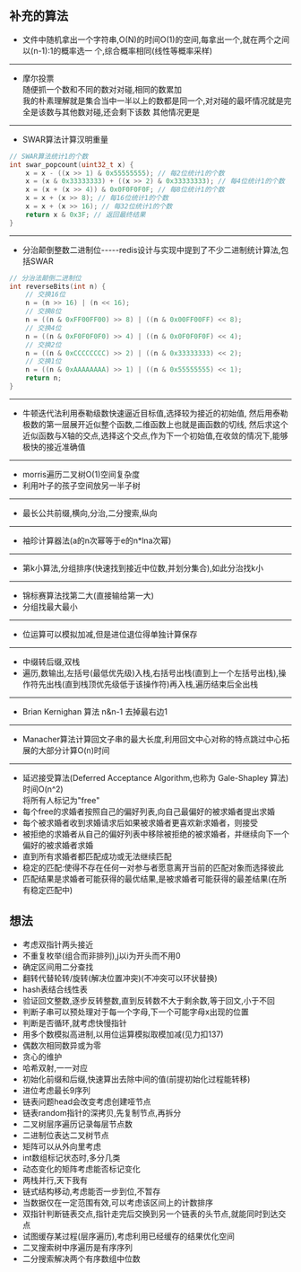 ## 补充的算法

- 文件中随机拿出一个字符串,O(N)的时间O(1)的空间,每拿出一个,就在两个之间以(n-1):1的概率选一
个,综合概率相同(线性等概率采样)

---

- 摩尔投票  
随便抓一个数和不同的数对对碰,相同的数累加  
我的朴素理解就是集合当中一半以上的数都是同一个,对对碰的最坏情况就是完全是该数与其他数对碰,还会剩下该数 其他情况更是  

---

- SWAR算法计算汉明重量

```C
// SWAR算法统计1的个数
int swar_popcount(uint32_t x) {
    x = x - ((x >> 1) & 0x55555555); // 每2位统计1的个数
    x = (x & 0x33333333) + ((x >> 2) & 0x33333333); // 每4位统计1的个数
    x = (x + (x >> 4)) & 0x0F0F0F0F; // 每8位统计1的个数
    x = x + (x >> 8); // 每16位统计1的个数
    x = x + (x >> 16); // 每32位统计1的个数
    return x & 0x3F; // 返回最终结果
}
```

---

- 分治颠倒整数二进制位-----redis设计与实现中提到了不少二进制统计算法,包括SWAR

```C
// 分治法颠倒二进制位
int reverseBits(int n) {
    // 交换16位
    n = (n >> 16) | (n << 16);
    // 交换8位
    n = ((n & 0xFF00FF00) >> 8) | ((n & 0x00FF00FF) << 8);
    // 交换4位
    n = ((n & 0xF0F0F0F0) >> 4) | ((n & 0x0F0F0F0F) << 4);
    // 交换2位
    n = ((n & 0xCCCCCCCC) >> 2) | ((n & 0x33333333) << 2);
    // 交换1位
    n = ((n & 0xAAAAAAAA) >> 1) | ((n & 0x55555555) << 1);
    return n;
}
```

---

- 牛顿迭代法利用泰勒级数快速逼近目标值,选择较为接近的初始值, 然后用泰勒极数的第一层展开近似整个函数,二维函数上也就是画函数的切线, 然后求这个近似函数与X轴的交点,选择这个交点,作为下一个初始值,在收敛的情况下,能够极快的接近准确值

---

- morris遍历二叉树O(1)空间复杂度
- 利用叶子的孩子空间放另一半子树

---

- 最长公共前缀,横向,分治,二分搜索,纵向

---

- 袖珍计算器法(a的n次幂等于e的n*lna次幂)

---

- 第k小算法,分组排序(快速找到接近中位数,并划分集合),如此分治找k小

---

- 锦标赛算法找第二大(直接输给第一大)
- 分组找最大最小

---

- 位运算可以模拟加减,但是进位退位得单独计算保存

---

- 中缀转后缀,双栈
- 遍历,数输出,左括号(最低优先级)入栈,右括号出栈(直到上一个左括号出栈),操作符先出栈(直到栈顶优先级低于该操作符)再入栈,遍历结束后全出栈

---

- Brian Kernighan 算法 n&n-1 去掉最右边1

---

- Manacher算法计算回文子串的最大长度,利用回文中心对称的特点跳过中心拓展的大部分计算O(n)时间

---

- 延迟接受算法(Deferred Acceptance Algorithm,也称为 Gale-Shapley 算法)时间O(n^2)  
将所有人标记为"free"  
- 每个free的求婚者按照自己的偏好列表,向自己最偏好的被求婚者提出求婚  
- 每个被求婚者收到求婚请求后如果被求婚者更喜欢新求婚者，则接受  
- 被拒绝的求婚者从自己的偏好列表中移除被拒绝的被求婚者，并继续向下一个偏好的被求婚者求婚  
- 直到所有求婚者都匹配成功或无法继续匹配  
- 稳定的匹配:使得不存在任何一对参与者愿意离开当前的匹配对象而选择彼此  
- 匹配结果是求婚者可能获得的最优结果,是被求婚者可能获得的最差结果(在所有稳定匹配中)


## 想法

- 考虑双指针两头接近
- 不重复枚举(组合而非排列),j以i为开头而不用0
- 确定区间用二分查找
- 翻转代替轮转/旋转(解决位置冲突)(不冲突可以环状替换)
- hash表结合线性表
- 验证回文整数,逐步反转整数,直到反转数不大于剩余数,等于回文,小于不回
- 判断子串可以预处理对于每一个字母,下一个可能字母x出现的位置
- 判断是否循环,就考虑快慢指针
- 用多个数模拟高进制,以用位运算模拟取模加减(见力扣137)
- 偶数次相同数异或为零
- 贪心的维护
- 哈希双射,一一对应
- 初始化前缀和后缀,快速算出去除中间的值(前提初始化过程能转移)
- 进位考虑最长9序列
- 链表问题head会改变考虑创建哑节点
- 链表random指针的深拷贝,先复制节点,再拆分
- 二叉树层序遍历记录每层节点数
- 二进制位表达二叉树节点
- 矩阵可以从外向里考虑
- int数组标记状态时,多分几类
- 动态变化的矩阵考虑能否标记变化
- 两栈并行,天下我有
- 链式结构移动,考虑能否一步到位,不暂存
- 当数据仅在一定范围有效,可以考虑该区间上的计数排序
- 双指针判断链表交点,指针走完后交换到另一个链表的头节点,就能同时到达交点
- 试图缓存某过程(层序遍历),考虑利用已经缓存的结果优化空间
- 二叉搜索树中序遍历是有序序列
- 二分搜索解决两个有序数组中位数